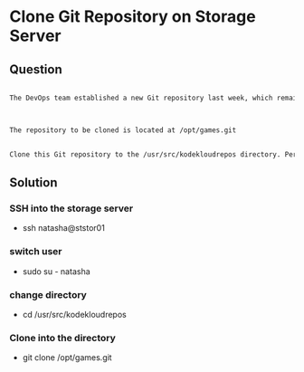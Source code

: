 # Clone Git Repository on Storage Server

## Question

```bash

The DevOps team established a new Git repository last week, which remains unused at present. However, the Nautilus application development team now requires a copy of this repository on the Storage Server in the Stratos DC. Follow the provided details to clone the repository:



The repository to be cloned is located at /opt/games.git


Clone this Git repository to the /usr/src/kodekloudrepos directory. Perform this task using the natasha user, and ensure that no modifications are made to the repository or existing directories, such as changing permissions or making unauthorized alterations.
```

## Solution

### SSH into the storage server

- ssh natasha@ststor01

### switch user

- sudo su - natasha

### change directory

- cd /usr/src/kodekloudrepos

### Clone into the directory

- git clone /opt/games.git

